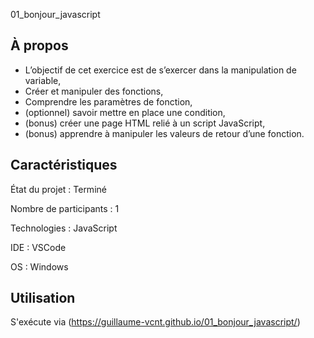 01_bonjour_javascript

## À propos 
- L’objectif de cet exercice est de s’exercer dans la manipulation de variable,
- Créer et manipuler des fonctions,
- Comprendre les paramètres de fonction,
- (optionnel) savoir mettre en place une condition,
- (bonus) créer une page HTML relié à un script JavaScript,
- (bonus) apprendre à manipuler les valeurs de retour d’une fonction.

## Caractéristiques

État du projet : Terminé

Nombre de participants : 1 

Technologies : JavaScript

IDE : VSCode

OS : Windows

## Utilisation 

S'exécute via (https://guillaume-vcnt.github.io/01_bonjour_javascript/)
